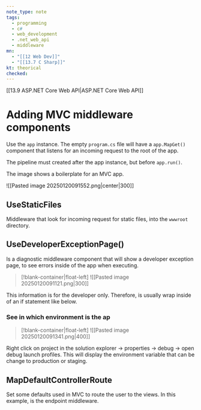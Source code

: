 ```yaml
---
note_type: note
tags:
  - programming
  - c#
  - web_development
  - .net_web_api
  - middleware
mn:
  - "[[12 Web Dev]]"
  - "[[13.7 C Sharp]]"
kt: theorical
checked:
---
```

[[13.9 ASP.NET Core Web API|ASP.NET Core Web API]]

# Adding MVC middleware components
Use the `app` instance. The empty `program.cs` file will have a `app.MapGet()` component that listens for an incoming request to the root of the app.  

The pipeline must created after the app instance, but before `app.run()`.

The image shows a boilerplate for an MVC app. 

![[Pasted image 20250120091552.png|center|300]]

## UseStaticFiles
Middleware that look for incoming request for static files, into the `wwwroot` directory. 

## UseDeveloperExceptionPage()
Is a diagnostic middleware component that will show a developer exception page, to see errors inside of the app when executing. 

>[!blank-container|float-left]
>![[Pasted image 20250120091121.png|300]]

This information is for the developer only. Therefore, is usually wrap inside of an if statement like below. 


### See in which environment is the ap
>[!blank-container|float-left]
>![[Pasted image 20250120091341.png|400]]

Right click on project in the solution explorer -> properties -> debug -> open debug launch profiles. This will display the environment variable that can be change to production or staging. 

## MapDefaultControllerRoute
Set some defaults used in MVC to route the user to the views. In this example, is the endpoint middleware. 

